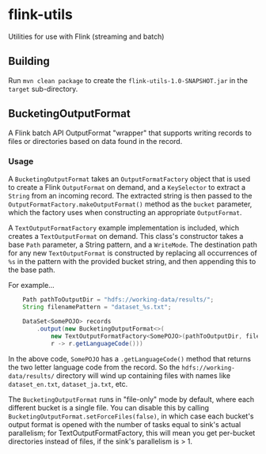 # flink-utils

Utilities for use with Flink (streaming and batch)

## Building

Run `mvn clean package` to create the `flink-utils-1.0-SNAPSHOT.jar` in the `target` sub-directory.

## BucketingOutputFormat

A Flink batch API OutputFormat "wrapper" that supports writing records to files or directories based on data found in the record.

### Usage

A `BucketingOutputFormat` takes an `OutputFormatFactory` object that is used to create a Flink `OutputFormat` on demand, 
and a `KeySelector` to extract 
a `String` from an incoming record. The extracted string is then passed to the `OutputFormatFactory.makeOutputFormat()` method
as the `bucket` parameter, which the factory uses when constructing an appropriate `OutputFormat`.

A `TextOutputFormatFactory` example implementation is included, which creates a `TextOutputFormat` on demand. This class's
constructor takes a base `Path` parameter, a String pattern, and a `WriteMode`. The destination path for any new
`TextOutputFormat` is constructed by replacing all occurrences of `%s` in the pattern with the provided bucket string,
and then appending this to the base path.

For example...

``` java
    Path pathToOutputDir = "hdfs://working-data/results/";
    String filenamePattern = "dataset_%s.txt";
    
    DataSet<SomePOJO> records
        .output(new BucketingOutputFormat<>(
            new TextOutputFormatFactory<SomePOJO>(pathToOutputDir, filenamePattern, WriteMode.OVERWRITE),
            r -> r.getLanguageCode()))
```

In the above code, `SomePOJO` has a `.getLanguageCode()` method that returns the two letter language code from the
record. So the `hdfs://working-data/results/` directory will wind up containing files with names like `dataset_en.txt`, 
`dataset_ja.txt`, etc.

The `BucketingOutputFormat` runs in "file-only" mode by default, where each different bucket is a single file. You can
disable this by calling `BucketingOutputFormat.setForceFiles(false)`, in which case each bucket's output format is opened with
the number of tasks equal to sink's actual parallelism; for TextOutputFormatFactory, this will mean you get per-bucket
directories instead of files, if the sink's parallelism is > 1.
